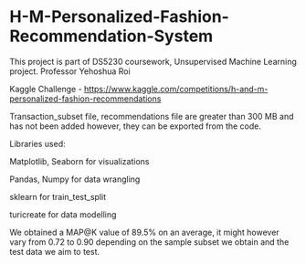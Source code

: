 # H-M-Personalized-Fashion-Recommendation-System

This project is part of DS5230 coursework, Unsupervised Machine Learning project.
Professor Yehoshua Roi

Kaggle Challenge - https://www.kaggle.com/competitions/h-and-m-personalized-fashion-recommendations

Transaction_subset file, recommendations file are greater than 300 MB and has not been added however, they can be exported from the code.


Libraries used:

Matplotlib, Seaborn for visualizations

Pandas, Numpy for data wrangling

sklearn for train_test_split 

turicreate for  data modelling


We obtained a MAP@K value of 89.5% on an average, it might however vary from 0.72 to 0.90 depending on the sample subset we obtain and the test data we aim to test.
